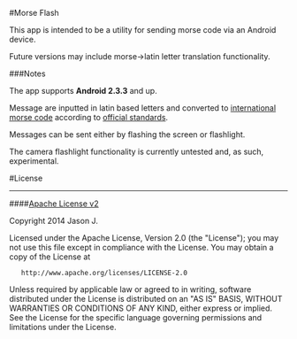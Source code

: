 #Morse Flash

This app is intended to be a utility for sending morse code via an Android device. 

Future versions may include morse->latin letter translation functionality.

###Notes

The app supports **Android 2.3.3** and up.

Message are inputted in latin based letters and converted to [international morse code](http://en.wikipedia.org/wiki/Morse_code) according to [official standards](http://www.itu.int/rec/R-REC-M.1677-1-200910-I/).

Messages can be sent either by flashing the screen or flashlight.

The camera flashlight functionality is currently untested and, as such, experimental.


#License
***
####[Apache License v2](./blob/master/LICENSE.md)

   Copyright 2014 Jason J.

   Licensed under the Apache License, Version 2.0 (the "License");
   you may not use this file except in compliance with the License.
   You may obtain a copy of the License at

       http://www.apache.org/licenses/LICENSE-2.0

   Unless required by applicable law or agreed to in writing, software
   distributed under the License is distributed on an "AS IS" BASIS,
   WITHOUT WARRANTIES OR CONDITIONS OF ANY KIND, either express or implied.
   See the License for the specific language governing permissions and
   limitations under the License.
